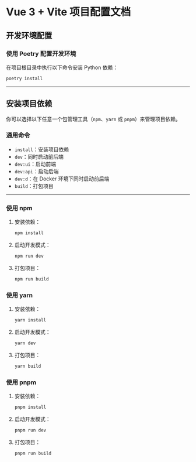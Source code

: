 # Vue 3 + Vite 项目配置文档

## 开发环境配置

### 使用 Poetry 配置开发环境

在项目根目录中执行以下命令安装 Python 依赖：

```sh
poetry install
```

---

## 安装项目依赖

你可以选择以下任意一个包管理工具（`npm`、`yarn` 或 `pnpm`）来管理项目依赖。

### 通用命令

- `install`：安装项目依赖
- `dev`：同时启动前后端
- `dev:ui`：启动前端
- `dev:api`：启动后端
- `dev:d`：在 Docker 环境下同时启动前后端
- `build`：打包项目

---

### 使用 npm

1. 安装依赖：

   ```sh
   npm install
   ```

2. 启动开发模式：

   ```sh
   npm run dev
   ```

3. 打包项目：

   ```sh
   npm run build
   ```

### 使用 yarn

1. 安装依赖：

   ```sh
   yarn install
   ```

2. 启动开发模式：

   ```sh
   yarn dev
   ```

3. 打包项目：

   ```sh
   yarn build
   ```

### 使用 pnpm

1. 安装依赖：

   ```sh
   pnpm install
   ```

2. 启动开发模式：

   ```sh
   pnpm run dev
   ```

3. 打包项目：

   ```sh
   pnpm run build
   ```
